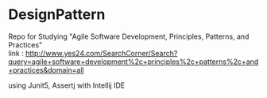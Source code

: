 # DesignPattern
Repo for Studying "Agile Software Development, Principles, Patterns, and Practices" <br>
link : http://www.yes24.com/SearchCorner/Search?query=agile+software+development%2c+principles%2c+patterns%2c+and+practices&domain=all

using Junit5, Assertj with Intellij IDE
